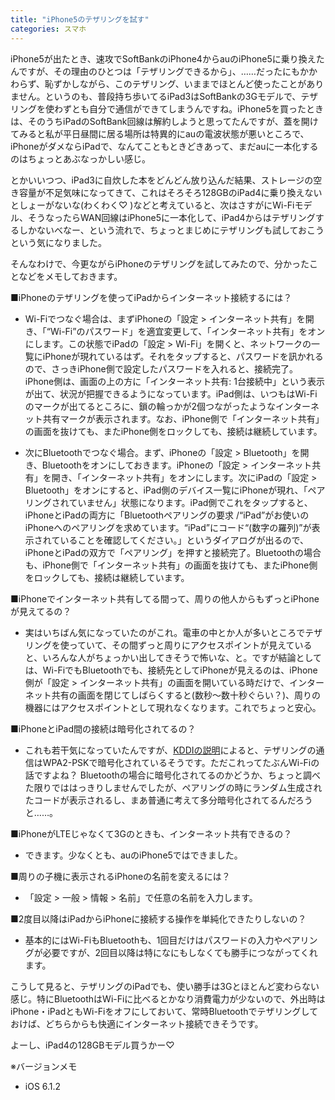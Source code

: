 ```yaml
---
title: "iPhone5のテザリングを試す"
categories: スマホ
---
```


iPhone5が出たとき、速攻でSoftBankのiPhone4からauのiPhone5に乗り換えたんですが、その理由のひとつは「テザリングできるから」、……だったにもかかわらず、恥ずかしながら、このテザリング、いままでほとんど使ったことがありません。というのも、普段持ち歩いてるiPad3はSoftBankの3Gモデルで、テザリングを使わずとも自分で通信ができてしまうんですね。iPhone5を買ったときは、そのうちiPadのSoftBank回線は解約しようと思ってたんですが、蓋を開けてみると私が平日昼間に居る場所は特異的にauの電波状態が悪いところで、iPhoneがダメならiPadで、なんてこともときどきあって、まだauに一本化するのはちょっとあぶなっかしい感じ。

とかいいつつ、iPad3に自炊した本をどんどん放り込んだ結果、ストレージの空き容量が不足気味になってきて、これはそろそろ128GBのiPad4に乗り換えないとしょーがないな(わくわく♡ )などと考えていると、次はさすがにWi-Fiモデル、そうなったらWAN回線はiPhone5に一本化して、iPad4からはテザリングするしかないべなー、という流れで、ちょっとまじめにテザリングも試しておこうという気になりました。

そんなわけで、今更ながらiPhoneのテザリングを試してみたので、分かったことなどをメモしておきます。

■iPhoneのテザリングを使ってiPadからインターネット接続するには？

- Wi-Fiでつなぐ場合は、まずiPhoneの「設定 > インターネット共有」を開き、「“Wi-Fi”のパスワード」を適宜変更して、「インターネット共有」をオンにします。この状態でiPadの「設定 > Wi-Fi」を開くと、ネットワークの一覧にiPhoneが現れているはず。それをタップすると、パスワードを訊かれるので、さっきiPhone側で設定したパスワードを入れると、接続完了。iPhone側は、画面の上の方に「インターネット共有: 1台接続中」という表示が出て、状況が把握できるようになっています。iPad側は、いつもはWi-Fiのマークが出てるところに、鎖の輪っかが2個つながったようなインターネット共有マークが表示されます。なお、iPhone側で「インターネット共有」の画面を抜けても、またiPhone側をロックしても、接続は継続しています。

- 次にBluetoothでつなぐ場合。まず、iPhoneの「設定 > Bluetooth」を開き、Bluetoothをオンにしておきます。iPhoneの「設定 > インターネット共有」を開き、「インターネット共有」をオンにします。次にiPadの「設定 > Bluetooth」をオンにすると、iPad側のデバイス一覧にiPhoneが現れ、「ペアリングされていません」状態になります。iPad側でこれをタップすると、iPhoneとiPadの両方に「Bluetoothペアリングの要求 /“iPad”がお使いのiPhoneへのペアリングを求めています。“iPad”にコード“(数字の羅列)”が表示されていることを確認してください。」というダイアログが出るので、iPhoneとiPadの双方で「ペアリング」を押すと接続完了。Bluetoothの場合も、iPhone側で「インターネット共有」の画面を抜けても、またiPhone側をロックしても、接続は継続しています。

■iPhoneでインターネット共有してる間って、周りの他人からもずっとiPhoneが見えてるの？

- 実はいちばん気になっていたのがこれ。電車の中とか人が多いところでテザリングを使っていて、その間ずっと周りにアクセスポイントが見えていると、いろんな人がちょっかい出してきそうで怖いな、と。ですが結論としては、Wi-FiでもBluetoothでも、接続先としてiPhoneが見えるのは、iPhone側が「設定 > インターネット共有」の画面を開いている時だけで、インターネット共有の画面を閉じてしばらくすると(数秒～数十秒ぐらい？)、周りの機器にはアクセスポイントとして現れなくなります。これでちょっと安心。

■iPhoneとiPad間の接続は暗号化されてるの？

- これも若干気になっていたんですが、[KDDIの説明](https://web.archive.org/web/20140716035014/http://csqa.kddi.com/posts/view/qid/k1210100003)によると、テザリングの通信はWPA2-PSKで暗号化されているそうです。ただこれってたぶんWi-Fiの話ですよね？ Bluetoothの場合に暗号化されてるのかどうか、ちょっと調べた限りでははっきりしませんでしたが、ペアリングの時にランダム生成されたコードが表示されるし、まあ普通に考えて多分暗号化されてるんだろうと……。

■iPhoneがLTEじゃなくて3Gのときも、インターネット共有できるの？

- できます。少なくとも、auのiPhone5ではできました。

■周りの子機に表示されるiPhoneの名前を変えるには？

- 「設定 > 一般 > 情報 > 名前」で任意の名前を入力します。

■2度目以降はiPadからiPhoneに接続する操作を単純化できたりしないの？

- 基本的にはWi-FiもBluetoothも、1回目だけはパスワードの入力やペアリングが必要ですが、2回目以降は特になにもしなくても勝手につながってくれます。

こうして見ると、テザリングのiPadでも、使い勝手は3Gとほとんど変わらない感じ。特にBluetoothはWi-Fiに比べるとかなり消費電力が少ないので、外出時はiPhone・iPadともWi-Fiをオフにしておいて、常時Bluetoothでテザリングしておけば、どちらからも快適にインターネット接続できそうです。

よーし、iPad4の128GBモデル買うかー♡

※バージョンメモ

- iOS 6.1.2

